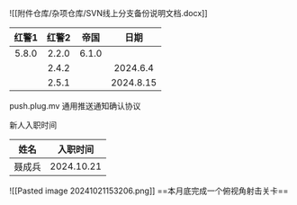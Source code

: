
![[附件仓库/杂项仓库/SVN线上分支备份说明文档.docx]]

|  红警1  |  红警2  |  帝国   |    日期     |
| :---: | :---: | :---: | :-------: |
| 5.8.0 | 2.2.0 | 6.1.0 |           |
|       | 2.4.2 |       | 2024.6.4  |
|       | 2.5.1 |       | 2024.8.15 |
push.plug.mv 通用推送通知确认协议

新人入职时间

| 姓名  | 入职时间       |
| --- | ---------- |
| 聂成兵 | 2024.10.21 |
![[Pasted image 20241021153206.png]]
==本月底完成一个俯视角射击关卡==

